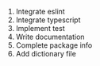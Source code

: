 1. Integrate eslint
2. Integrate typescript
3. Implement test
4. Write documentation
5. Complete package info
6. Add dictionary file
